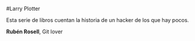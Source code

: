 #Larry Plotter

Esta serie de libros cuentan la historia de un hacker de los que hay pocos.

**Rubén Rosell**, Git lover
